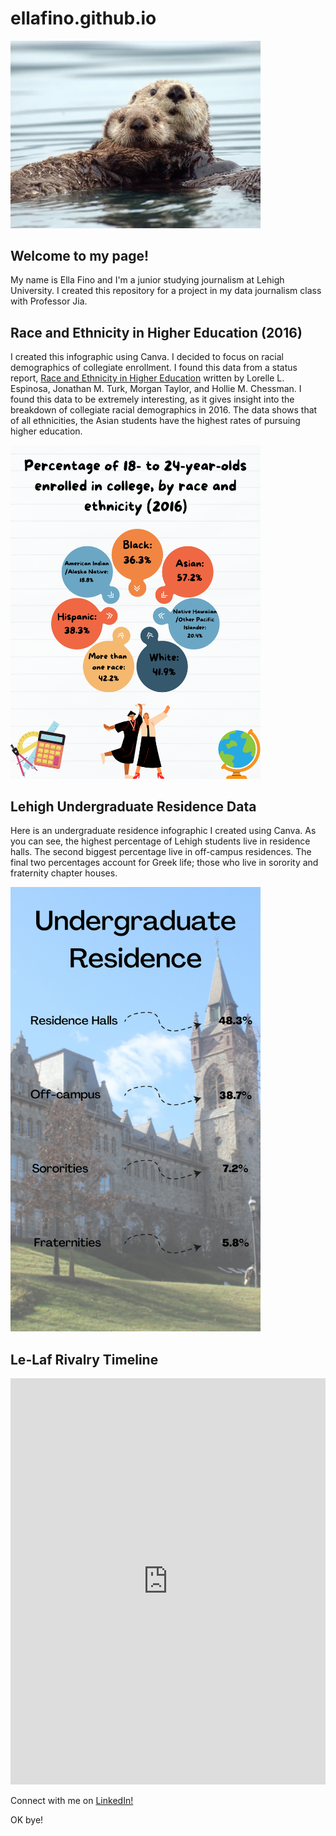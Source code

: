 # ellafino.github.io

 <img src="https://raw.githubusercontent.com/ellafino/ellafino.github.io/main/OTTERwright4hr_web.webp" alt="Otter" width="400"/>
 
## Welcome to my page! 
My name is Ella Fino and I'm a junior studying journalism at Lehigh University. 
I created this repository for a project in my data journalism class with Professor Jia. 

## Race and Ethnicity in Higher Education (2016)

I created this infographic using Canva. I decided to focus on racial demographics of collegiate enrollment. I found this data from a status report, [Race and Ethnicity in Higher Education](https://1xfsu31b52d33idlp13twtos-wpengine.netdna-ssl.com/wp-content/uploads/2019/02/Race-and-Ethnicity-in-Higher-Education.pdf) written by Lorelle L. Espinosa, Jonathan M. Turk, Morgan Taylor, and Hollie M. Chessman. I found this data to be extremely interesting, as it gives insight into the breakdown of collegiate racial demographics in 2016. The data shows that of all ethnicities, the Asian students have the highest rates of pursuing higher education. 

<img src="https://github.com/ellafino/ellafino.github.io/blob/main/Percentage%20of%2018-%20to%2024-year-olds%20enrolled%20in%20college,%20by%20race%20and%20ethnicity%20(2016).png?raw=true" alt="Higher ed" width="400"/>


## Lehigh Undergraduate Residence Data

Here is an undergraduate residence infographic I created using Canva. As you can see, the highest percentage of Lehigh students live in residence halls. The second biggest percentage live in off-campus residences. The final two percentages account for Greek life; those who live in sorority and fraternity chapter houses.

<img src="https://github.com/ellafino/ellafino.github.io/blob/main/Undergraduate%20Residence.png?raw=true" alt="Undergraduate" width="400"/>


## Le-Laf Rivalry Timeline

<iframe src='https://cdn.knightlab.com/libs/timeline3/latest/embed/index.html?source=1am0PP0O2fQnLUpUZal07Fov3rUnGkRkfZEPq3sVvRkA&font=Default&lang=en&initial_zoom=2&height=650' width='100%' height='650' webkitallowfullscreen mozallowfullscreen allowfullscreen frameborder='0'></iframe>


Connect with me on [LinkedIn!](https://www.linkedin.com/in/ella-fino-0b4a44224/) 

OK bye!

